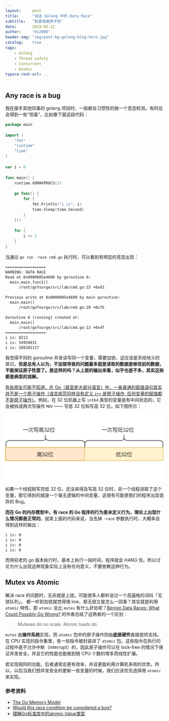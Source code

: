 ```yaml
---
layout:     post
title:      "谈谈 Golang 中的 Data Race"
subtitle:   "到底啥是原子性"
date:       2019-05-12
author:     "ms2008"
header-img: "img/post-bg-golang-blog-hero.jpg"
catalog:    true
tags:
    - Golang
    - Thread safety
    - Concurrent
    - Atomic
typora-root-url: ..
---
```


## Any race is a bug

我在接手其他同事的 golang 项目时，一般都会习惯性的做一个竞态检测。有时总会得到一些“惊喜”，比如像下面这段代码：

```go
package main

import (
    "fmt"
    "runtime"
    "time"
)

var i = 0

func main() {
    runtime.GOMAXPROCS(2)

    go func() {
        for {
            fmt.Println("i is", i)
            time.Sleep(time.Second)
        }
    }()

    for {
        i += 1
    }
}
```

当通过 `go run -race cmd.go` 执行时，可以看到有明显的竞态出现：

```
==================
WARNING: DATA RACE
Read at 0x0000005e4600 by goroutine 6:
  main.main.func1()
      /root/gofourge/src/lab/cmd.go:15 +0x63

Previous write at 0x0000005e4600 by main goroutine:
  main.main()
      /root/gofourge/src/lab/cmd.go:20 +0x7b

Goroutine 6 (running) created at:
  main.main()
      /root/gofourge/src/lab/cmd.go:13 +0x4f
==================
i is: 8212
i is: 54959831
i is: 109202117
```

我觉得不同的 goroutine 并发读写同一个变量，需要加锁，这应该是天经地义的常识。**但是总有人以为，不加锁导致的问题最多就是读取的数据是修改前的数据，不能保证原子性罢了。是这样的吗？从上面的输出来看，似乎也差不多，其实这些都是典型的误解。**

<u>有些朋友可能不知道，在 Go（甚至是大部分语言）中，一条普通的赋值语句其实并不是一个原子操作（语言规范同样没有定义 `i++` 是原子操作, 任何变量的赋值都不是原子操作）</u>。例如，在 32 位机器上写 `int64` 类型的变量是有中间状态的，它会被拆成两次写操作 `MOV` —— 写低 32 位和写高 32 位，如下图所示：

![](/img/in-post/64-bit-write.png)

如果一个线程刚写完低 32 位，还没来得及写高 32 位时，另一个线程读取了这个变量，那它得到的就是一个毫无逻辑的中间变量，这很有可能使我们的程序出现诡异的 Bug。

**而在 Go 的内存模型中，有 race 的 Go 程序的行为是未定义行为，理论上出现什么情况都是正常的**。就拿上面的代码来说，当去掉 `-race` 参数执行时，大概率会得到这样的输出：

```
i is: 0
i is: 0
i is: 0
i is: 0
```

而用较老的 go 版本执行时，基本上执行一段时间，程序就会 HANG 住。所以讨论为什么出现这种现象实际上没有任何意义，不要依赖这种行为。

## Mutex vs Atomic

解决 race 的问题时，无非就是上锁。可能很多人都听说过一个高逼格的词叫「无锁队列」。 都一听到加锁就觉得很 low，那无锁又是怎么一回事？其实就是利用 `atomic` 特性，那 `atomic` 会比 `mutex` 有什么好处呢？[Benign Data Races: What Could Possibly Go Wrong?][1] 的作者总结了这两者的一个区别：

> Mutexes do no scale. Atomic loads do.

`mutex` 由**操作系统**实现，而 `atomic` 包中的原子操作则由**底层硬件**直接提供支持。在 CPU 实现的指令集里，有一些指令被封装进了 `atomic` 包，这些指令在执行的过程中是不允许中断（interrupt）的，因此原子操作可以在 lock-free 的情况下保证并发安全，并且它的性能也能做到随 CPU 个数的增多而线性扩展。

若实现相同的功能，后者通常会更有效率，并且更能利用计算机多核的优势。所以，以后当我们想并发安全的更新一些变量的时候，我们应该优先选择用 `atomic` 来实现。

### 参考资料

- [The Go Memory Model](https://golang.org/ref/mem)
- [Would this race condition be considered a bug?](https://groups.google.com/d/topic/golang-nuts/HUfe1iGbo1w/discussion)
- [理解Go标准库中的atomic.Value类型](https://blog.betacat.io/post/golang-atomic-value-exploration/)

[1]: https://software.intel.com/en-us/blogs/2013/01/06/benign-data-races-what-could-possibly-go-wrong